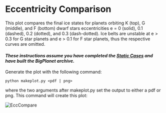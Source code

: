 # Eccentricity Comparison

This plot compares the final ice states for planets orbiting K (top), G (middle), and F (bottom) dwarf stars eccentricities e = 0 (solid), 0.1 (dashed), 0.2 (dotted), and 0.3 (dash-dotted). Ice belts are unstable at e > 0.3 for G star planets and e > 0.1 for F star planets, thus the respective curves are omitted.

#### _These instructions assume you have completed the [Static Cases](../StaticCases) and have built the BigPlanet archive._

Generate the plot with the following command:

```
python makeplot.py <pdf | png>
```

where the two arguments after makeplot.py set the output to either a pdf or png. This command will create this plot:

![EccCompare](EccCompare.png)
